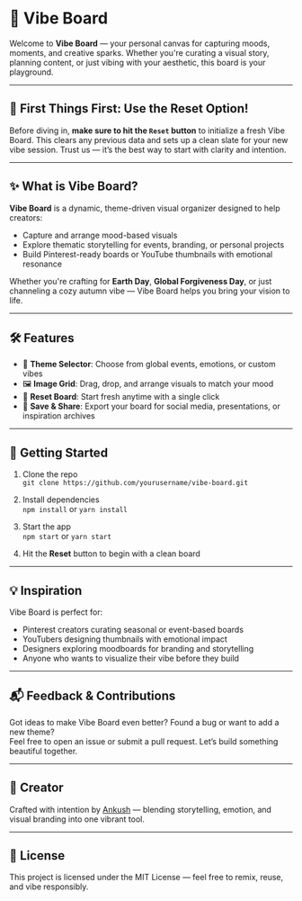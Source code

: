 # 🎨 Vibe Board

Welcome to **Vibe Board** — your personal canvas for capturing moods, moments, and creative sparks. Whether you're curating a visual story, planning content, or just vibing with your aesthetic, this board is your playground.

---

## 🚨 First Things First: Use the Reset Option!

Before diving in, **make sure to hit the `Reset` button** to initialize a fresh Vibe Board. This clears any previous data and sets up a clean slate for your new vibe session. Trust us — it’s the best way to start with clarity and intention.

---

## ✨ What is Vibe Board?

**Vibe Board** is a dynamic, theme-driven visual organizer designed to help creators:
- Capture and arrange mood-based visuals
- Explore thematic storytelling for events, branding, or personal projects
- Build Pinterest-ready boards or YouTube thumbnails with emotional resonance

Whether you're crafting for **Earth Day**, **Global Forgiveness Day**, or just channeling a cozy autumn vibe — Vibe Board helps you bring your vision to life.

---

## 🛠 Features

- 🎯 **Theme Selector**: Choose from global events, emotions, or custom vibes
- 🖼️ **Image Grid**: Drag, drop, and arrange visuals to match your mood
- 🧹 **Reset Board**: Start fresh anytime with a single click
- 💾 **Save & Share**: Export your board for social media, presentations, or inspiration archives

---

## 🚀 Getting Started

1. Clone the repo  
   `git clone https://github.com/yourusername/vibe-board.git`

2. Install dependencies  
   `npm install` or `yarn install`

3. Start the app  
   `npm start` or `yarn start`

4. Hit the **Reset** button to begin with a clean board

---

## 💡 Inspiration

Vibe Board is perfect for:
- Pinterest creators curating seasonal or event-based boards
- YouTubers designing thumbnails with emotional impact
- Designers exploring moodboards for branding and storytelling
- Anyone who wants to visualize their vibe before they build

---

## 📬 Feedback & Contributions

Got ideas to make Vibe Board even better? Found a bug or want to add a new theme?  
Feel free to open an issue or submit a pull request. Let’s build something beautiful together.

---

## 🧠 Creator

Crafted with intention by [Ankush](https://github.com/yourusername) — blending storytelling, emotion, and visual branding into one vibrant tool.

---

## 📄 License

This project is licensed under the MIT License — feel free to remix, reuse, and vibe responsibly.
